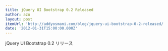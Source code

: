 ```yaml
---
title: jQuery UI Bootstrap 0.2 Released
author: azu
layout: post
itemUrl: 'http://addyosmani.com/blog/jquery-ui-bootstrap-0-2-released/'
date: '2012-01-31T15:00:00.000Z'
---
```

jQuery UI Bootstrap 0.2 リリース
